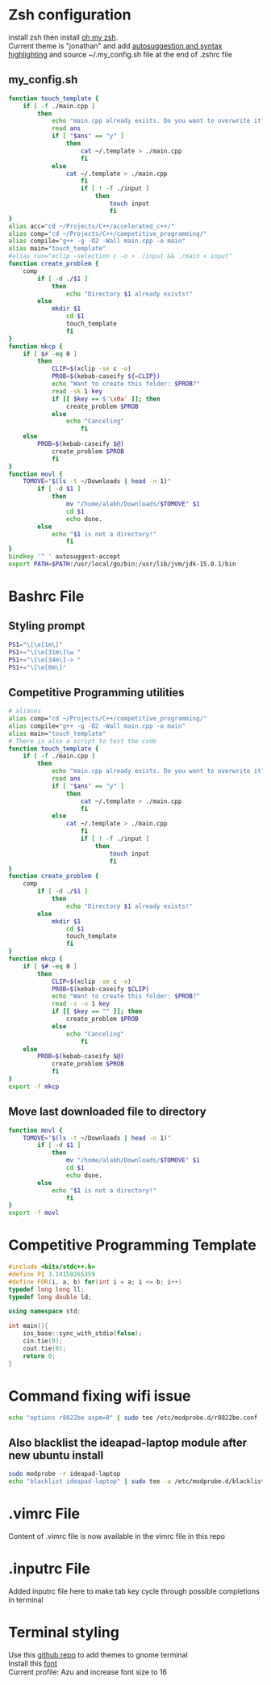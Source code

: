 # Zsh configuration
install zsh then install [oh my zsh](https://github.com/ohmyzsh/ohmyzsh).<br />
Current theme is "jonathan" and add
[autosuggestion and syntax highlighting](https://gist.github.com/dogrocker/1efb8fd9427779c827058f873b94df95)
and source ~/.my_config.sh file at the end of .zshrc file
## my_config.sh
```zsh
function touch_template {
	if [ -f ./main.cpp ]
		then
			echo "main.cpp already exists. Do you want to overwrite it?(y/n)"
			read ans
			if [ "$ans" == "y" ]
				then
					cat ~/.template > ./main.cpp
					fi
			else
				cat ~/.template > ./main.cpp
					fi
					if [ ! -f ./input ]
						then
							touch input
							fi
}
alias acc="cd ~/Projects/C++/accelerated_c++/"
alias comp="cd ~/Projects/C++/competitive_programming/"
alias compile="g++ -g -O2 -Wall main.cpp -o main"
alias main="touch_template"
#alias run="xclip -selection c -o > ./input && ./main < input"
function create_problem {
	comp
		if [ -d ./$1 ]
			then
				echo "Directory $1 already exists!"
		else
			mkdir $1
				cd $1
				touch_template
				fi
}
function mkcp {
	if [ $# -eq 0 ]
		then
			CLIP=$(xclip -se c -o)
			PROB=$(kebab-caseify ${=CLIP})
			echo "Want to create this folder: $PROB?"
			read -sk 1 key
			if [[ $key == $'\x0a' ]]; then
				create_problem $PROB
			else
				echo "Canceling"
					fi
	else
		PROB=$(kebab-caseify $@)
			create_problem $PROB
			fi
}
function movl {
	TOMOVE="$(ls -t ~/Downloads | head -n 1)"
		if [ -d $1 ]
			then
				mv "/home/alabh/Downloads/$TOMOVE" $1
				cd $1
				echo done.
		else
			echo "$1 is not a directory!"
				fi
}
bindkey '^ ' autosuggest-accept
export PATH=$PATH:/usr/local/go/bin:/usr/lib/jvm/jdk-15.0.1/bin
```
# Bashrc File
## Styling prompt
```bash
PS1="\[\e[1m\]"
PS1+="\[\e[31m\]\w "
PS1+="\[\e[34m\]-> "
PS1+="\[\e[0m\]"
```
## Competitive Programming utilities
```bash
# aliases
alias comp="cd ~/Projects/C++/competitive_programming/"
alias compile="g++ -g -O2 -Wall main.cpp -o main"
alias main="touch_template"
# There is also a script to test the code
function touch_template {
	if [ -f ./main.cpp ]
		then
			echo "main.cpp already exists. Do you want to overwrite it?(y/n)"
			read ans
			if [ "$ans" == "y" ]
				then
					cat ~/.template > ./main.cpp
					fi
			else
				cat ~/.template > ./main.cpp
					fi
					if [ ! -f ./input ]
						then
							touch input
							fi
}
function create_problem {
	comp
		if [ -d ./$1 ]
			then
				echo "Directory $1 already exists!"
		else
			mkdir $1
				cd $1
				touch_template
				fi
}
function mkcp {
	if [ $# -eq 0 ]
		then
			CLIP=$(xclip -se c -o)
			PROB=$(kebab-caseify $CLIP)
			echo "Want to create this folder: $PROB?"
			read -s -n 1 key
			if [[ $key == "" ]]; then
				create_problem $PROB
			else
				echo "Canceling"
					fi
	else
		PROB=$(kebab-caseify $@)
			create_problem $PROB
			fi
}
export -f mkcp
```
## Move last downloaded file to directory
```bash
function movl {
	TOMOVE="$(ls -t ~/Downloads | head -n 1)"
		if [ -d $1 ]
			then
				mv "/home/alabh/Downloads/$TOMOVE" $1
				cd $1
				echo done.
		else
			echo "$1 is not a directory!"
				fi
}
export -f movl
```

# Competitive Programming Template
```c++
#include <bits/stdc++.h>
#define PI 3.14159265359
#define FOR(i, a, b) for(int i = a; i <= b; i++)
typedef long long ll;
typedef long double ld;

using namespace std;

int main(){
	ios_base::sync_with_stdio(false);
	cin.tie(0);
	cout.tie(0);
	return 0;
}
```
# Command fixing wifi issue
```bash
echo "options r8822be aspm=0" | sudo tee /etc/modprobe.d/r8822be.conf
```

## Also blacklist the ideapad-laptop module after new ubuntu install
```bash
sudo modprobe -r ideapad-laptop
echo "blacklist ideapad-laptop" | sudo tee -a /etc/modprobe.d/blacklist.conf
```

# .vimrc File
Content of .vimrc file is now available in the vimrc file in this repo

# .inputrc File
Added inputrc file here to make tab key cycle through possible completions in terminal

# Terminal styling
Use this [github repo](https://github.com/Mayccoll/Gogh) to add themes to gnome terminal <br />
Install this [font](https://github.com/microsoft/cascadia-code) <br />
Current profile: Azu and increase font size to 16
